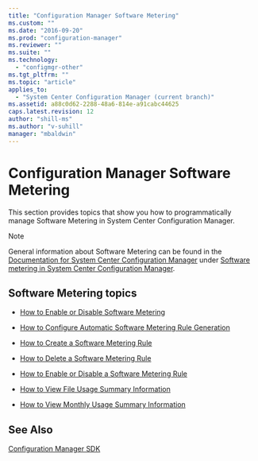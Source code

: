 ```yaml
---
title: "Configuration Manager Software Metering"
ms.custom: ""
ms.date: "2016-09-20"
ms.prod: "configuration-manager"
ms.reviewer: ""
ms.suite: ""
ms.technology: 
  - "configmgr-other"
ms.tgt_pltfrm: ""
ms.topic: "article"
applies_to: 
  - "System Center Configuration Manager (current branch)"
ms.assetid: a88c0d62-2288-48a6-814e-a91cabc44625
caps.latest.revision: 12
author: "shill-ms"
ms.author: "v-suhill"
manager: "mbaldwin"
---
```

# Configuration Manager Software Metering
This section provides topics that show you how to programmatically manage Software Metering in System Center Configuration Manager.  
  
> [!NOTE]
>  General information about Software Metering can be found in the [Documentation for System Center Configuration Manager](https://technet.microsoft.com/en-us/library/mt346023.aspx) under [Software metering in System Center Configuration Manager](https://technet.microsoft.com/en-us/library/mt629330.aspx).  
  
## Software Metering topics  
  
-   [How to Enable or Disable Software Metering](../../develop/apps/how-to-enable-or-disable-software-metering.md)  
  
-   [How to Configure Automatic Software Metering Rule Generation](../../develop/apps/how-to-configure-automatic-software-metering-rule-generation.md)  
  
-   [How to Create a Software Metering Rule](../../develop/apps/how-to-create-a-software-metering-rule.md)  
  
-   [How to Delete a Software Metering Rule](../../develop/apps/how-to-delete-a-software-metering-rule.md)  
  
-   [How to Enable or Disable a Software Metering Rule](../../develop/apps/how-to-enable-or-disable-a-software-metering-rule.md)  
  
-   [How to View File Usage Summary Information](../../develop/apps/how-to-view-file-usage-summary-information.md)  
  
-   [How to View Monthly Usage Summary Information](../../develop/apps/how-to-view-monthly-usage-summary-information.md)  
  
## See Also  
 [Configuration Manager SDK](../../develop/core/misc/system-center-configuration-manager-sdk.md)